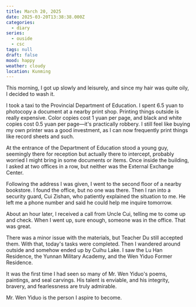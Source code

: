 ```yaml
---
title: March 20, 2025
date: 2025-03-20T13:38:38.000Z
categories:
  - diary
series:
  - ouside
  - csc
tags: null
draft: false
mood: happy
weather: cloudy
location: Kunming
---
```


This morning, I got up slowly and leisurely, and since my hair was quite oily, I decided to wash it.

I took a taxi to the Provincial Department of Education. I spent 6.5 yuan to photocopy a document at a nearby print shop. Printing things outside is really expensive. Color copies cost 1 yuan per page, and black and white copies cost 0.5 yuan per page—it's practically robbery. I still feel like buying my own printer was a good investment, as I can now frequently print things like record sheets and such.

At the entrance of the Department of Education stood a young guy, seemingly there for reception but actually there to intercept, probably worried I might bring in some documents or items. Once inside the building, I asked at two offices in a row, but neither was the External Exchange Center.

Following the address I was given, I went to the second floor of a nearby bookstore. I found the office, but no one was there. Then I ran into a security guard, Cui Zishan, who patiently explained the situation to me. He left me a phone number and said he could help me inquire tomorrow.

About an hour later, I received a call from Uncle Cui, telling me to come up and check. When I went up, sure enough, someone was in the office. That was great.

There was a minor issue with the materials, but Teacher Du still accepted them. With that, today's tasks were completed. Then I wandered around outside and somehow ended up by Cuihu Lake. I saw the Lu Han Residence, the Yunnan Military Academy, and the Wen Yiduo Former Residence.

It was the first time I had seen so many of Mr. Wen Yiduo's poems, paintings, and seal carvings. His talent is enviable, and his integrity, bravery, and fearlessness are truly admirable.

Mr. Wen Yiduo is the person I aspire to become.
